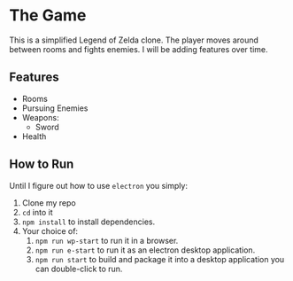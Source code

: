 # The Game

This is a simplified Legend of Zelda clone.
The player moves around between rooms and fights enemies.
I will be adding features over time.

## Features

* Rooms
* Pursuing Enemies
* Weapons:
  * Sword
* Health

## How to Run

Until I figure out how to use `electron` you simply:

1. Clone my repo
2. `cd` into it
3. `npm install` to install dependencies.
4. Your choice of:
   1. `npm run wp-start` to run it in a browser.
   2. `npm run e-start` to run it as an electron desktop application.
   3. `npm run start` to build and package it into a desktop application you can double-click to run.
